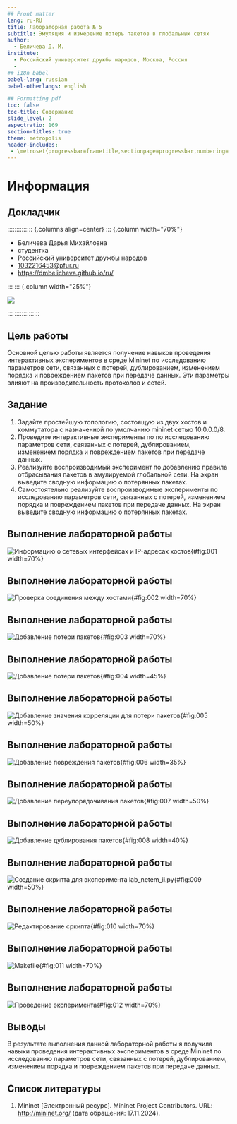 ```yaml
---
## Front matter
lang: ru-RU
title: Лабораторная работа № 5
subtitle: Эмуляция и измерение потерь пакетов в глобальных сетях
author:
  - Беличева Д. М.
institute:
  - Российский университет дружбы народов, Москва, Россия
  - 
## i18n babel
babel-lang: russian
babel-otherlangs: english

## Formatting pdf
toc: false
toc-title: Содержание
slide_level: 2
aspectratio: 169
section-titles: true
theme: metropolis
header-includes:
 - \metroset{progressbar=frametitle,sectionpage=progressbar,numbering=fraction}
---
```


# Информация

## Докладчик

:::::::::::::: {.columns align=center}
::: {.column width="70%"}

  * Беличева Дарья Михайловна
  * студентка
  * Российский университет дружбы народов
  * [1032216453@pfur.ru](mailto:1032216453@pfur.ru)
  * <https://dmbelicheva.github.io/ru/>

:::
::: {.column width="25%"}

![](./image/belicheva.jpg)

:::
::::::::::::::

## Цель работы

Основной целью работы является получение навыков проведения интерактивных экспериментов в среде Mininet по исследованию параметров сети,
связанных с потерей, дублированием, изменением порядка и повреждением
пакетов при передаче данных. Эти параметры влияют на производительность
протоколов и сетей.

## Задание

1. Задайте простейшую топологию, состоящую из двух хостов и коммутатора
с назначенной по умолчанию mininet сетью 10.0.0.0/8.
2. Проведите интерактивные эксперименты по по исследованию параметров
сети, связанных с потерей, дублированием, изменением порядка и повреждением пакетов при передаче данных.
3. Реализуйте воспроизводимый эксперимент по добавлению правила отбрасывания пакетов в эмулируемой глобальной сети. На экран выведите сводную
информацию о потерянных пакетах.
4. Самостоятельно реализуйте воспроизводимые эксперименты по исследованию параметров сети, связанных с потерей, изменением порядка и повреждением пакетов при передаче данных. На экран выведите сводную
информацию о потерянных пакетах.

## Выполнение лабораторной работы

![Информацию о сетевых интерфейсах и IP-адресах хостов](image/1.png){#fig:001 width=70%}

## Выполнение лабораторной работы

![Проверка соединения между хостами](image/2.png){#fig:002 width=70%}

## Выполнение лабораторной работы

![ Добавление потери пакетов](image/3.png){#fig:003 width=70%}

## Выполнение лабораторной работы

![ Добавление потери пакетов](image/4.png){#fig:004 width=45%}

## Выполнение лабораторной работы

![Добавление значения корреляции для потери пакетов](image/5.png){#fig:005 width=50%}

## Выполнение лабораторной работы

![Добавление повреждения пакетов](image/6.png){#fig:006 width=35%}

## Выполнение лабораторной работы

![Добавление переупорядочивания пакетов](image/7.png){#fig:007 width=50%}

## Выполнение лабораторной работы

![Добавление дублирования пакетов](image/8.png){#fig:008 width=40%}

## Выполнение лабораторной работы

![Создание скрипта для эксперимента lab_netem_ii.py](image/9.png){#fig:009 width=50%}

## Выполнение лабораторной работы

![Редактирование сркипта](image/10.png){#fig:010 width=70%}

## Выполнение лабораторной работы

![Makefile](image/11.png){#fig:011 width=70%}

## Выполнение лабораторной работы

![Проведение эксперимента](image/12.png){#fig:012 width=70%}

## Выводы

В результате выполнения данной лабораторной работы я получила навыки проведения интерактивных экспериментов в среде Mininet по исследованию параметров сети,
связанных с потерей, дублированием, изменением порядка и повреждением
пакетов при передаче данных.

## Список литературы

1. Mininet [Электронный ресурс]. Mininet Project Contributors. URL: http://mininet.org/ (дата обращения: 17.11.2024).